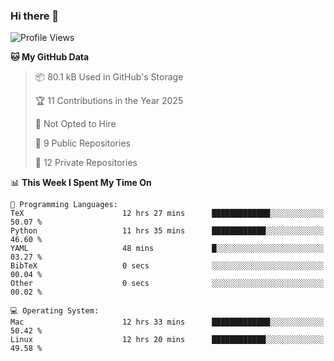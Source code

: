 ### Hi there 👋

<!--
**huayuan4396/huayuan4396** is a ✨ _special_ ✨ repository because its `README.md` (this file) appears on your GitHub profile.

Here are some ideas to get you started:

- 🔭 I’m currently working on ...
- 🌱 I’m currently learning ...
- 👯 I’m looking to collaborate on ...
- 🤔 I’m looking for help with ...
- 💬 Ask me about ...
- 📫 How to reach me: ...
- 😄 Pronouns: ...
- ⚡ Fun fact: ...
-->

<!--START_SECTION:waka-->
![Profile Views](http://img.shields.io/badge/Profile%20Views-1-blue)

**🐱 My GitHub Data** 

> 📦 80.1 kB Used in GitHub's Storage 
 > 
> 🏆 11 Contributions in the Year 2025
 > 
> 🚫 Not Opted to Hire
 > 
> 📜 9 Public Repositories 
 > 
> 🔑 12 Private Repositories 
 > 
📊 **This Week I Spent My Time On** 

```text
💬 Programming Languages: 
TeX                      12 hrs 27 mins      █████████████░░░░░░░░░░░░   50.07 % 
Python                   11 hrs 35 mins      ████████████░░░░░░░░░░░░░   46.60 % 
YAML                     48 mins             █░░░░░░░░░░░░░░░░░░░░░░░░   03.27 % 
BibTeX                   0 secs              ░░░░░░░░░░░░░░░░░░░░░░░░░   00.04 % 
Other                    0 secs              ░░░░░░░░░░░░░░░░░░░░░░░░░   00.02 % 

💻 Operating System: 
Mac                      12 hrs 33 mins      █████████████░░░░░░░░░░░░   50.42 % 
Linux                    12 hrs 20 mins      ████████████░░░░░░░░░░░░░   49.58 % 
```


<!--END_SECTION:waka-->

